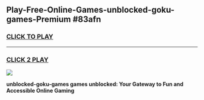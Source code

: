 
## Play-Free-Online-Games-unblocked-goku-games-Premium #83afn
<h3>
<a href="https://premium.freeplayer.one?title=unblocked-goku-games&ref=8M">CLICK TO PLAY</a></h3>
<hr>

<h3>
<a href="https://premium.freeplayer.one?title=unblocked-goku-games&ref=8M">CLICK 2 PLAY</a>
  
</h3>

<a href="https://premium.freeplayer.one?title=unblocked-goku-games&ref=8M"><img src="https://clearcache.store/games.png"></a>


**unblocked-goku-games games unblocked: Your Gateway to Fun and Accessible Online Gaming**
